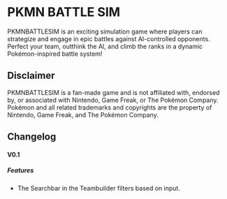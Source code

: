 # PKMN BATTLE SIM
PKMNBATTLESIM is an exciting simulation game where players can strategize and engage in epic battles against AI-controlled opponents.
<br>Perfect your team, outthink the AI, and climb the ranks in a dynamic Pokémon-inspired battle system!

## Disclaimer
PKMNBATTLESIM is a fan-made game and is not affiliated with, endorsed by, or associated with Nintendo, Game Freak, or The Pokémon Company. Pokémon and all related trademarks and copyrights are the property of Nintendo, Game Freak, and The Pokémon Company.

## Changelog

#### V0.1
##### Features
- The Searchbar in the Teambuilder filters based on input.